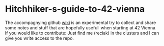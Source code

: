 # Hitchhiker-s-guide-to-42-vienna

The accompagnying github [wiki][corresp-wiki] is an experimental try to collect and share some notes and stuff that are hopefully usefull when starting at 42 Vienna.
If you would like to contribute: Just find me (reciak) in the clusters 
and I can give you write access to the repo.

[corresp-wiki]: https://github.com/rciak/Hitchhiker-s-guide-to-42-vienna/wiki
